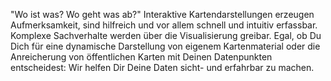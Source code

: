 "Wo ist was? Wo geht was ab?" Interaktive Kartendarstellungen erzeugen Aufmerksamkeit, sind hilfreich und vor allem schnell und intuitiv erfassbar. Komplexe Sachverhalte werden über die Visualisierung greibar. Egal, ob Du Dich für eine dynamische Darstellung von eigenem Kartenmaterial oder die Anreicherung von öffentlichen Karten mit Deinen Datenpunkten entscheidest: Wir helfen Dir Deine Daten sicht- und erfahrbar zu machen.